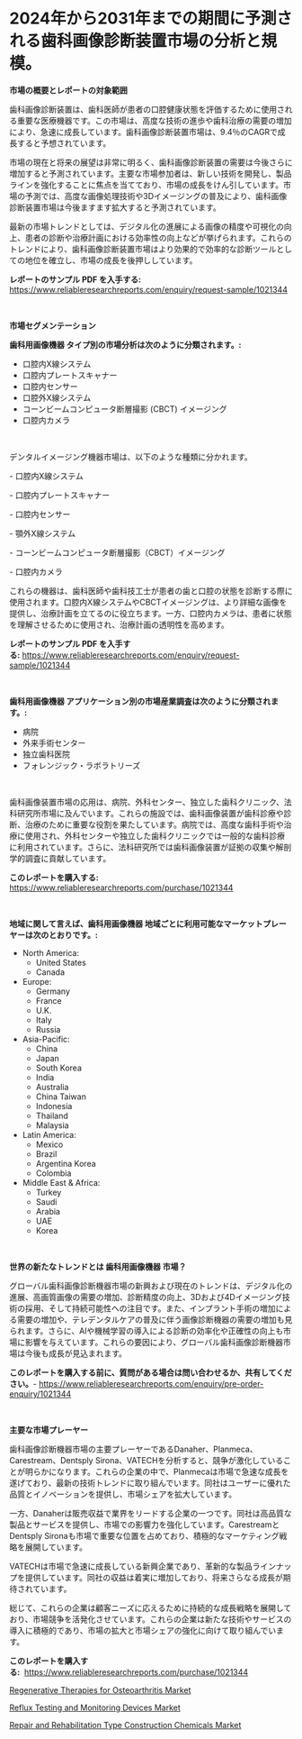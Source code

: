 <p><h1>2024年から2031年までの期間に予測される歯科画像診断装置市場の分析と規模。</h1></p><p><strong>市場の概要とレポートの対象範囲</strong></p>
<p><p>歯科画像診断装置は、歯科医師が患者の口腔健康状態を評価するために使用される重要な医療機器です。この市場は、高度な技術の進歩や歯科治療の需要の増加により、急速に成長しています。歯科画像診断装置市場は、9.4％のCAGRで成長すると予想されています。</p><p>市場の現在と将来の展望は非常に明るく、歯科画像診断装置の需要は今後さらに増加すると予測されています。主要な市場参加者は、新しい技術を開発し、製品ラインを強化することに焦点を当てており、市場の成長をけん引しています。市場の予測では、高度な画像処理技術や3Dイメージングの普及により、歯科画像診断装置市場は今後ますます拡大すると予測されています。</p><p>最新の市場トレンドとしては、デジタル化の進展による画像の精度や可視化の向上、患者の診断や治療計画における効率性の向上などが挙げられます。これらのトレンドにより、歯科画像診断装置市場はより効果的で効率的な診断ツールとしての地位を確立し、市場の成長を後押ししています。</p></p>
<p><strong>レポートのサンプル PDF を入手する:</strong> <a href="https://www.reliableresearchreports.com/enquiry/request-sample/1021344">https://www.reliableresearchreports.com/enquiry/request-sample/1021344</a></p>
<p>&nbsp;</p>
<p><strong>市場セグメンテーション</strong></p>
<p><strong>歯科用画像機器 タイプ別の市場分析は次のように分類されます。:</strong></p>
<p><ul><li>口腔内X線システム</li><li>口腔内プレートスキャナー</li><li>口腔内センサー</li><li>口腔外X線システム</li><li>コーンビームコンピュータ断層撮影 (CBCT) イメージング</li><li>口腔内カメラ</li></ul></p>
<p>&nbsp;</p>
<p><p>デンタルイメージング機器市場は、以下のような種類に分かれます。</p><p>- 口腔内X線システム</p><p>- 口腔内プレートスキャナー</p><p>- 口腔内センサー</p><p>- 顎外X線システム</p><p>- コーンビームコンピュータ断層撮影（CBCT）イメージング</p><p>- 口腔内カメラ</p><p>これらの機器は、歯科医師や歯科技工士が患者の歯と口腔の状態を診断する際に使用されます。口腔内X線システムやCBCTイメージングは、より詳細な画像を提供し、治療計画を立てるのに役立ちます。一方、口腔内カメラは、患者に状態を理解させるために使用され、治療計画の透明性を高めます。</p></p>
<p><strong>レポートのサンプル PDF を入手する:</strong>&nbsp;<a href="https://www.reliableresearchreports.com/enquiry/request-sample/1021344">https://www.reliableresearchreports.com/enquiry/request-sample/1021344</a></p>
<p>&nbsp;</p>
<p><strong> 歯科用画像機器 アプリケーション別の市場産業調査は次のように分類されます。:</strong></p>
<p><ul><li>病院</li><li>外来手術センター</li><li>独立歯科医院</li><li>フォレンジック・ラボラトリーズ</li></ul></p>
<p>&nbsp;</p>
<p><p>歯科画像装置市場の応用は、病院、外科センター、独立した歯科クリニック、法科研究所市場に及んでいます。これらの施設では、歯科画像装置が歯科診療や診断、治療のために重要な役割を果たしています。病院では、高度な歯科手術や治療に使用され、外科センターや独立した歯科クリニックでは一般的な歯科診療に利用されています。さらに、法科研究所では歯科画像装置が証拠の収集や解剖学的調査に貢献しています。</p></p>
<p><strong>このレポートを購入する:</strong>&nbsp; <a href="https://www.reliableresearchreports.com/purchase/1021344">https://www.reliableresearchreports.com/purchase/1021344</a></p>
<p>&nbsp;</p>
<p><strong>地域に関して言えば、歯科用画像機器 地域ごとに利用可能なマーケットプレーヤーは次のとおりです。:</strong></p>
<p><ul>
    <li>
        North America:
        <ul>
            <li>United States</li>
            <li>Canada</li>
        </ul>
    </li>
    <li>
        Europe:
        <ul>
            <li>Germany</li>
            <li>France</li>
            <li>U.K.</li>
            <li>Italy</li>
            <li>Russia</li>
        </ul>
    </li>
    <li>
        Asia-Pacific:
        <ul>
            <li>China</li>
            <li>Japan</li>
            <li>South Korea</li>
            <li>India</li>
            <li>Australia</li>
            <li>China Taiwan</li>
            <li>Indonesia</li>
            <li>Thailand</li>
            <li>Malaysia</li>
        </ul>
    </li>
    <li>
        Latin America:
        <ul>
            <li>Mexico</li>
            <li>Brazil</li>
            <li>Argentina Korea</li>
            <li>Colombia</li>
        </ul>
    </li>
    <li>
        Middle East & Africa:
        <ul>
            <li>Turkey</li>
            <li>Saudi</li>
            <li>Arabia</li>
            <li>UAE</li>
            <li>Korea</li>
        </ul>
    </li>
    </ul></p>
<p>&nbsp;</p>
<p><strong>世界の新たなトレンドとは 歯科用画像機器 市場？</strong></p>
<p><p>グローバル歯科画像診断機器市場の新興および現在のトレンドは、デジタル化の進展、高画質画像の需要の増加、診断精度の向上、3Dおよび4Dイメージング技術の採用、そして持続可能性への注目です。また、インプラント手術の増加による需要の増加や、テレデンタルケアの普及に伴う画像診断機器の需要の増加も見られます。さらに、AIや機械学習の導入による診断の効率化や正確性の向上も市場に影響を与えています。これらの要因により、グローバル歯科画像診断機器市場は今後も成長が見込まれます。</p></p>
<p><strong>このレポートを購入する前に、質問がある場合は問い合わせるか、共有してください。</strong>- <a href="https://www.reliableresearchreports.com/enquiry/pre-order-enquiry/1021344">https://www.reliableresearchreports.com/enquiry/pre-order-enquiry/1021344</a></p>
<p>&nbsp;</p>
<p><strong>主要な市場プレーヤー</strong></p>
<p><p>歯科画像診断機器市場の主要プレーヤーであるDanaher、Planmeca、Carestream、Dentsply Sirona、VATECHを分析すると、競争が激化していることが明らかになります。これらの企業の中で、Planmecaは市場で急速な成長を遂げており、最新の技術トレンドに取り組んでいます。同社はユーザーに優れた品質とイノベーションを提供し、市場シェアを拡大しています。</p><p>一方、Danaherは販売収益で業界をリードする企業の一つです。同社は高品質な製品とサービスを提供し、市場での影響力を強化しています。CarestreamとDentsply Sironaも市場で重要な位置を占めており、積極的なマーケティング戦略を展開しています。</p><p>VATECHは市場で急速に成長している新興企業であり、革新的な製品ラインナップを提供しています。同社の収益は着実に増加しており、将来さらなる成長が期待されています。</p><p>総じて、これらの企業は顧客ニーズに応えるために持続的な成長戦略を展開しており、市場競争を活発化させています。これらの企業は新たな技術やサービスの導入に積極的であり、市場の拡大と市場シェアの強化に向けて取り組んでいます。</p></p>
<p><strong>このレポートを購入する:</strong>&nbsp;&nbsp;<a href="https://www.reliableresearchreports.com/purchase/1021344">https://www.reliableresearchreports.com/purchase/1021344</a></p>
<p><p><a href="https://view.publitas.com/reportprime-1/regenerative-therapies-for-osteoarthritis-market-a-comprehensive-report-of-its-market-share-growth-trends-2023-2030/">Regenerative Therapies for Osteoarthritis Market</a></p><p><a href="https://view.publitas.com/reportprime-1/reflux-testing-and-monitoring-devices-market-research-report-unlocks-analysis-on-the-market-financial-status-market-size-and-market-revenue-upto-2030/">Reflux Testing and Monitoring Devices Market</a></p><p><a href="https://view.publitas.com/reportprime-1/repair-and-rehabilitation-type-construction-chemicals-market-size-share-trends-analysis-report-by-material-by-type-by-end-user-by-region-and-segment-forecasts-2023-2030/">Repair and Rehabilitation Type Construction Chemicals Market</a></p></p>